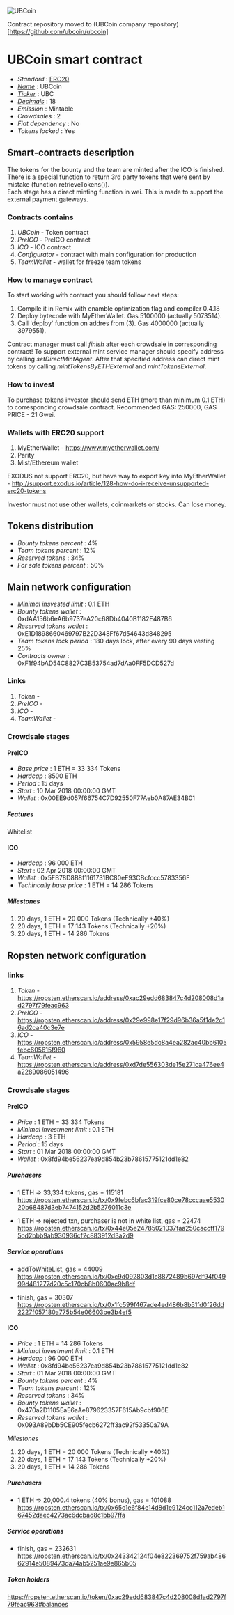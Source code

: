 ![UBCoin](logo.png "UBCoin")

Contract repository moved to (UBCoin company repository)[https://github.com/ubcoin/ubcoin]

# UBCoin smart contract

* _Standard_        : [ERC20](https://github.com/ethereum/EIPs/blob/master/EIPS/eip-20.md)
* _[Name](https://github.com/ethereum/EIPs/blob/master/EIPS/eip-20.md#name)_            : UBCoin 
* _[Ticker](https://github.com/ethereum/EIPs/blob/master/EIPS/eip-20.md#symbol)_          : UBC
* _[Decimals](https://github.com/ethereum/EIPs/blob/master/EIPS/eip-20.md#decimals)_        : 18
* _Emission_        : Mintable
* _Crowdsales_      : 2
* _Fiat dependency_ : No
* _Tokens locked_   : Yes

## Smart-contracts description

The tokens for the bounty and the team are minted after the ICO  is finished.  
There is a special function to return 3rd party tokens that were sent by mistake (function retrieveTokens()).  
Each stage has a direct minting function in wei. This is made to support the external payment gateways.

### Contracts contains
1. _UBCoin_ - Token contract
2. _PreICO_ - PreICO contract
3. _ICO_ - ICO contract
4. _Configurator_ - contract with main configuration for production
5. _TeamWallet_ - wallet for freeze team tokens

### How to manage contract
To start working with contract you should follow next steps:
1. Compile it in Remix with enamble optimization flag and compiler 0.4.18
2. Deploy bytecode with MyEtherWallet. Gas 5100000 (actually 5073514).
3. Call 'deploy' function on addres from (3). Gas 4000000 (actually 3979551). 

Contract manager must call _finish_ after each crowdsale in corresponding contract!
To support external mint service manager should specify address by calling _setDirectMintAgent_. After that specified address can direct mint tokens by calling _mintTokensByETHExternal_ and _mintTokensExternal_.

### How to invest
To purchase tokens investor should send ETH (more than minimum 0.1 ETH) to corresponding crowdsale contract.
Recommended GAS: 250000, GAS PRICE - 21 Gwei.

### Wallets with ERC20 support
1. MyEtherWallet - https://www.myetherwallet.com/
2. Parity 
3. Mist/Ethereum wallet

EXODUS not support ERC20, but have way to export key into MyEtherWallet - http://support.exodus.io/article/128-how-do-i-receive-unsupported-erc20-tokens

Investor must not use other wallets, coinmarkets or stocks. Can lose money.

## Tokens distribution

* _Bounty tokens percent_       : 4%
* _Team tokens percent_         : 12%
* _Reserved tokens_             : 34%
* _For sale tokens percent_     : 50%

## Main network configuration

* _Minimal insvested limit_     : 0.1 ETH
* _Bounty tokens wallet_        : 0xdAA156b6eA6b9737eA20c68Db4040B1182E487B6
* _Reserved tokens wallet_      : 0xE1D1898660469797B22D348Ff67d54643d848295
* _Team tokens lock period_     : 180 days lock, after every 90 days vesting 25%
* _Contracts owner_             : 0xF1f94bAD54C8827C3B53754ad7dAa0FF5DCD527d

### Links
1. _Token_ -
2. _PreICO_ -
3. _ICO_ -
3. _TeamWallet_ -

### Crowdsale stages

#### PreICO
* _Base price_                  : 1 ETH = 33 334 Tokens
* _Hardcap_                     : 8500 ETH
* _Period_                      : 15 days
* _Start_                       : 10 Mar 2018 00:00:00 GMT
* _Wallet_                      : 0x00EE9d057f66754C7D92550F77Aeb0A87AE34B01

##### Features
Whitelist

#### ICO
* _Hardcap_                     : 96 000 ETH
* _Start_                       : 02 Apr 2018 00:00:00 GMT
* _Wallet_                      : 0x5FB78D8B8f1161731BC80eF93CBcfccc5783356F
* _Techincally base price_      : 1 ETH = 14 286 Tokens
 
##### Milestones
1. 20 days, 1 ETH = 20 000 Tokens (Technically +40%)
2. 20 days, 1 ETH = 17 143 Tokens (Technically +20%)
3. 20 days, 1 ETH = 14 286 Tokens 

## Ropsten network configuration 

### links
1. _Token_ - https://ropsten.etherscan.io/address/0xac29edd683847c4d208008d1ad2797f79feac963
2. _PreICO_ - https://ropsten.etherscan.io/address/0x29e998e17f29d96b36a5f1de2c16ad2ca40c3e7e
3. _ICO_ - https://ropsten.etherscan.io/address/0x5958e5dc8a4ea282ac40bb6105febc605615f960
4. _TeamWallet_ - https://ropsten.etherscan.io/address/0xd7de556303de15e271ca476ee4a2289086051496

### Crowdsale stages

#### PreICO

* _Price_                       : 1 ETH = 33 334 Tokens
* _Minimal investment limit_    : 0.1 ETH
* _Hardcap_                     : 3 ETH
* _Period_                      : 15 days
* _Start_                       : 01 Mar 2018 00:00:00 GMT
* _Wallet_                      : 0x8fd94be56237ea9d854b23b78615775121dd1e82

##### Purchasers

* 1 ETH =>   33,334 tokens, gas = 115181
https://ropsten.etherscan.io/tx/0x9febc6bfac319fce80ce78cccaae553020b68487d3eb7474152d2b5276011c3e

* 1 ETH => rejected txn, purchaser is not in white list, gas = 22474
https://ropsten.etherscan.io/tx/0x44e05e24785021037faa250caccff1795cd2bbb9ab930936cf2c883912d3a2d9

##### Service operations

* addToWhiteList, gas = 44009
https://ropsten.etherscan.io/tx/0xc9d092803d1c8872489b697df94f04999d481277d20c5c170cb8b0600ac9b8df

* finish, gas = 30307
https://ropsten.etherscan.io/tx/0x1fc599f467ade4ed486b8b51fd0f26dd2227f057180a775b54e06603be3b4ef5

#### ICO

* _Price_                       : 1 ETH = 14 286 Tokens
* _Minimal investment limit_    : 0.1 ETH
* _Hardcap_                     : 96 000 ETH
* _Wallet_                      : 0x8fd94be56237ea9d854b23b78615775121dd1e82
* _Start_                       : 01 Mar 2018 00:00:00 GMT
* _Bounty tokens percent_       : 4%
* _Team tokens percent_         : 12%
* _Reserved tokens_             : 34%
* _Bounty tokens wallet_        : 0x470a2D1105EaE6aAe879623357F615Ab9cbf906E
* _Reserved tokens wallet_      : 0x093A89bDb5CE905fecb6272ff3ac92f53350a79A

_Milestones_

1. 20 days, 1 ETH = 20 000 Tokens (Technically +40%)
2. 20 days, 1 ETH = 17 143 Tokens (Technically +20%)
3. 20 days, 1 ETH = 14 286 Tokens 

##### Purchasers
  
* 1 ETH =>  20,000.4 tokens (40% bonus), gas = 101088
https://ropsten.etherscan.io/tx/0x65c1e6f84e14d8d1e9124cc112a7edeb167452daec4273ac6dcbad8c1bb97ffa

##### Service operations

* finish, gas = 232631
https://ropsten.etherscan.io/tx/0x243342124f04e822369752f759ab48662914e5089473da74ab5251ae9e865b05

##### Token holders
https://ropsten.etherscan.io/token/0xac29edd683847c4d208008d1ad2797f79feac963#balances
